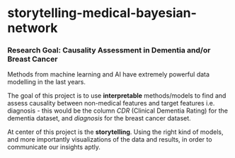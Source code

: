 # storytelling-medical-bayesian-network

### Research Goal: Causality Assessment in Dementia and/or Breast Cancer

Methods from machine learning and AI have extremely powerful data modelling in the last years.

The goal of this project is to use **interpretable** methods/models to find and assess causality between non-medical features and target features i.e. diagnosis - this would be the column *CDR* (Clinical Dementia Rating) for the dementia dataset, and *diagnosis* for the breast cancer dataset. 

At center of this project is the **storytelling**. Using the right kind of models, and more importantly visualizations of the data and results, in order to communicate our insights aptly.
